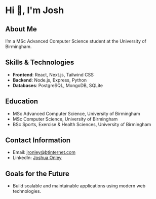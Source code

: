 # Hi 👋, I'm Josh

## About Me
I’m a MSc Advanced Computer Science student at the University of Birmingham.

## Skills & Technologies
- **Frontend**: React, Next.js, Tailwind CSS
- **Backend**: Node.js, Express, Python
- **Databases**: PostgreSQL, MongoDB, SQLite

## Education
- MSc Advanced Computer Science, University of Birmingham
- MSc Computer Science, University of Birmingham
- BSc Sports, Exercise & Health Sciences, University of Birmingham

## Contact Information
- Email: [jronley@btinternet.com](mailto:jronley@btinternet.com)
- LinkedIn: [Joshua Onley](https://www.linkedin.com/in/joshua-onley-6a1258332)

## Goals for the Future
- Build scalable and maintainable applications using modern web technologies.

